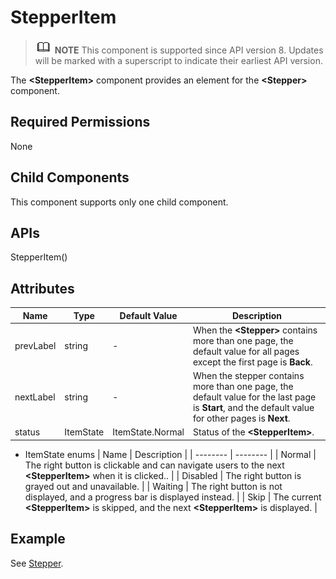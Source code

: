 # StepperItem


> ![icon-note.gif](public_sys-resources/icon-note.gif) **NOTE**
> This component is supported since API version 8. Updates will be marked with a superscript to indicate their earliest API version.


The **&lt;StepperItem&gt;** component provides an element for the **&lt;Stepper&gt;** component.


## Required Permissions

None


## Child Components

This component supports only one child component.


## APIs

StepperItem()


## Attributes

| Name | Type | Default Value | Description |
| -------- | -------- | -------- | -------- |
| prevLabel | string | - | When the **&lt;Stepper&gt;** contains more than one page, the default value for all pages except the first page is **Back**. |
| nextLabel | string | - | When the stepper contains more than one page, the default value for the last page is **Start**, and the default value for other pages is **Next**. |
| status | ItemState | ItemState.Normal | Status of the **&lt;StepperItem&gt;**. |

- ItemState enums
    | Name | Description | 
  | -------- | -------- |
  | Normal | The right button is clickable and can navigate users to the next **&lt;StepperItem&gt;** when it is clicked.. | 
  | Disabled | The right button is grayed out and unavailable. | 
  | Waiting | The right button is not displayed, and a progress bar is displayed instead. | 
  | Skip | The current **&lt;StepperItem&gt;** is skipped, and the next **&lt;StepperItem&gt;** is displayed. | 


## Example

See [Stepper](ts-basic-components-stepper.md).

